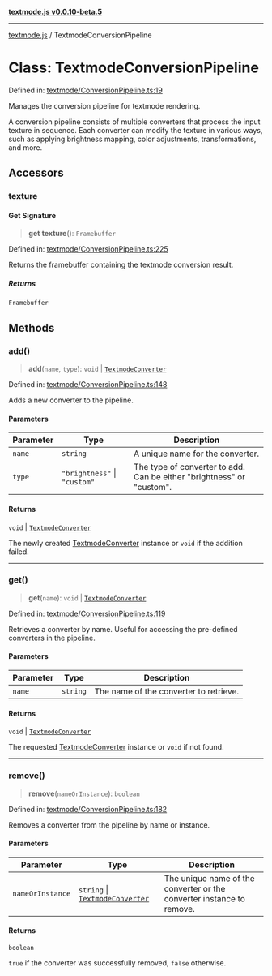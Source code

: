 [**textmode.js v0.0.10-beta.5**](../README.md)

***

[textmode.js](../README.md) / TextmodeConversionPipeline

# Class: TextmodeConversionPipeline

Defined in: [textmode/ConversionPipeline.ts:19](https://github.com/humanbydefinition/textmode.js-dev/blob/e3dc79bc1521c853de25f7f80d6e8ec46edd909c/src/textmode/ConversionPipeline.ts#L19)

Manages the conversion pipeline for textmode rendering.

A conversion pipeline consists of multiple converters that process the input texture in sequence.
Each converter can modify the texture in various ways, such as applying brightness mapping,
color adjustments, transformations, and more.

## Accessors

### texture

#### Get Signature

> **get** **texture**(): `Framebuffer`

Defined in: [textmode/ConversionPipeline.ts:225](https://github.com/humanbydefinition/textmode.js-dev/blob/e3dc79bc1521c853de25f7f80d6e8ec46edd909c/src/textmode/ConversionPipeline.ts#L225)

Returns the framebuffer containing the textmode conversion result.

##### Returns

`Framebuffer`

## Methods

### add()

> **add**(`name`, `type`): `void` \| [`TextmodeConverter`](../textmode.js/namespaces/TextmodeConverters/classes/TextmodeConverter.md)

Defined in: [textmode/ConversionPipeline.ts:148](https://github.com/humanbydefinition/textmode.js-dev/blob/e3dc79bc1521c853de25f7f80d6e8ec46edd909c/src/textmode/ConversionPipeline.ts#L148)

Adds a new converter to the pipeline.

#### Parameters

| Parameter | Type | Description |
| ------ | ------ | ------ |
| `name` | `string` | A unique name for the converter. |
| `type` | `"brightness"` \| `"custom"` | The type of converter to add. Can be either "brightness" or "custom". |

#### Returns

`void` \| [`TextmodeConverter`](../textmode.js/namespaces/TextmodeConverters/classes/TextmodeConverter.md)

The newly created [TextmodeConverter](../textmode.js/namespaces/TextmodeConverters/classes/TextmodeConverter.md) instance or `void` if the addition failed.

***

### get()

> **get**(`name`): `void` \| [`TextmodeConverter`](../textmode.js/namespaces/TextmodeConverters/classes/TextmodeConverter.md)

Defined in: [textmode/ConversionPipeline.ts:119](https://github.com/humanbydefinition/textmode.js-dev/blob/e3dc79bc1521c853de25f7f80d6e8ec46edd909c/src/textmode/ConversionPipeline.ts#L119)

Retrieves a converter by name. Useful for accessing the pre-defined converters in the pipeline.

#### Parameters

| Parameter | Type | Description |
| ------ | ------ | ------ |
| `name` | `string` | The name of the converter to retrieve. |

#### Returns

`void` \| [`TextmodeConverter`](../textmode.js/namespaces/TextmodeConverters/classes/TextmodeConverter.md)

The requested [TextmodeConverter](../textmode.js/namespaces/TextmodeConverters/classes/TextmodeConverter.md) instance or `void` if not found.

***

### remove()

> **remove**(`nameOrInstance`): `boolean`

Defined in: [textmode/ConversionPipeline.ts:182](https://github.com/humanbydefinition/textmode.js-dev/blob/e3dc79bc1521c853de25f7f80d6e8ec46edd909c/src/textmode/ConversionPipeline.ts#L182)

Removes a converter from the pipeline by name or instance.

#### Parameters

| Parameter | Type | Description |
| ------ | ------ | ------ |
| `nameOrInstance` | `string` \| [`TextmodeConverter`](../textmode.js/namespaces/TextmodeConverters/classes/TextmodeConverter.md) | The unique name of the converter or the converter instance to remove. |

#### Returns

`boolean`

`true` if the converter was successfully removed, `false` otherwise.
